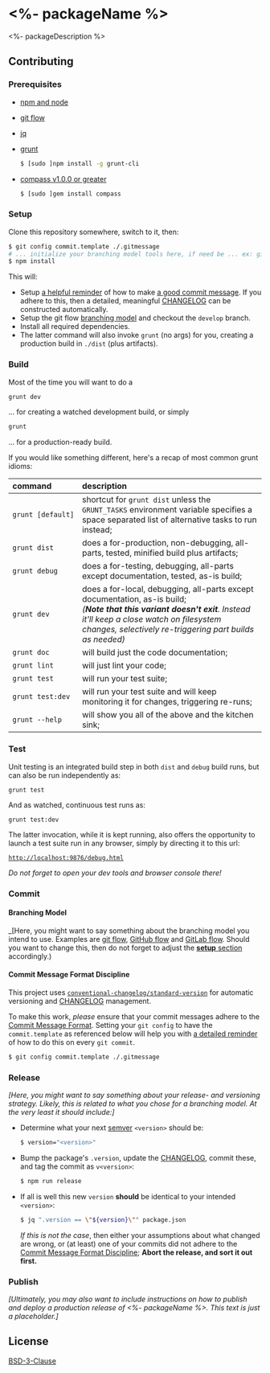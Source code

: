 # <%- packageName %>

<%- packageDescription %>


## Contributing

### Prerequisites

* [npm and node](https://nodejs.org/en/download/)
* [git flow](https://github.com/nvie/gitflow/wiki/Installation)
* [jq](https://stedolan.github.io/jq/download/)
* [grunt](http://gruntjs.com/getting-started#installing-the-cli)
  ```bash
  $ [sudo ]npm install -g grunt-cli
  ```

* [compass v1.0.0 or greater](http://thesassway.com/beginner/getting-started-with-sass-and-compass#install-sass-and-compass)
  ```bash
  $ [sudo ]gem install compass
  ```


### Setup

Clone this repository somewhere, switch to it, then:

```bash
$ git config commit.template ./.gitmessage
# ... initialize your branching model tools here, if need be ... ex: git flow init -d
$ npm install
```

This will:
  * Setup [a helpful reminder](.gitmessage) of how to make [a good commit message](#commit-message-format-discipline).  If you adhere to this, then a detailed,
    meaningful [CHANGELOG](CHANGELOG.md) can be constructed automatically.
  * Setup the git flow [branching model](#branching-model) and checkout the `develop` branch.
  * Install all required dependencies.
  * The latter command will also invoke `grunt` (no args) for you, creating a production build in `./dist` (plus artifacts).


### Build

Most of the time you will want to do a
```bash
grunt dev
```
... for creating a watched development build, or simply
```bash
grunt
```
... for a production-ready build.

If you would like something different, here's a recap of most common grunt idioms:

command           | description
:--               |:--
`grunt [default]` | shortcut for `grunt dist` unless the `GRUNT_TASKS` environment variable specifies a space separated list of alternative tasks to run instead;
`grunt dist`      | does a for-production, non-debugging, all-parts, tested, minified build plus artifacts;
`grunt debug`     | does a for-testing, debugging, all-parts except documentation, tested, as-is build;
`grunt dev`       | does a for-local, debugging, all-parts except documentation, as-is build; <br>_(**Note that this variant doesn't exit**. Instead it'll keep a close watch on filesystem changes, selectively re-triggering part builds as needed)_
`grunt doc`       | will build just the code documentation;
`grunt lint`      | will just lint your code;
`grunt test`      | will run your test suite;
`grunt test:dev`  | will run your test suite and will keep monitoring it for changes, triggering re-runs;
`grunt --help`    | will show you all of the above and the kitchen sink;


### Test

Unit testing is an integrated build step in both `dist` and `debug` build runs, but can also be run independently as:

```shell
grunt test
```

And as watched, continuous test runs as:

```shell
grunt test:dev
```

The latter invocation, while it is kept running, also offers the opportunity to launch a test suite run in any browser, simply by directing it to this url:

[`http://localhost:9876/debug.html`](http://localhost:9876/debug.html)

*Do not forget to open your dev tools and browser console there!*


### Commit

#### Branching Model

_\[Here, you might want to say something about the branching model you intend to use. Examples are [git flow](https://github.com/nvie/gitflow#readme), [GitHub flow](https://help.github.com/articles/what-is-a-good-git-workflow/) and [GitLab flow](http://docs.gitlab.com/ee/workflow/gitlab_flow.html). Should you want to change this, then do not forget to adjust the [**setup** section](#setup) accordingly.)


#### Commit Message Format Discipline

This project uses [`conventional-changelog/standard-version`](https://github.com/conventional-changelog/standard-version) for automatic versioning and
[CHANGELOG](CHANGELOG.md) management.

To make this work, *please* ensure that your commit messages adhere to the
[Commit Message Format](https://github.com/bcoe/conventional-changelog-standard/blob/master/convention.md#commit-message-format).  Setting your `git config` to
have the `commit.template` as referenced below will help you with [a detailed reminder](.gitmessage) of how to do this on every `git commit`.

```bash
$ git config commit.template ./.gitmessage
```


### Release

_\[Here, you might want to say something about your release- and versioning strategy. Likely, this is related to what you chose for a branching model. At the very least it should include:]_

* Determine what your next [semver](https://docs.npmjs.com/getting-started/semantic-versioning#semver-for-publishers) `<version>` should be:
  ```bash
  $ version="<version>"
  ```

* Bump the package's `.version`, update the [CHANGELOG](./CHANGELOG.md), commit these, and tag the commit as `v<version>`:
  ```bash
  $ npm run release
  ```

* If all is well this new `version` **should** be identical to your intended `<version>`:
  ```bash
  $ jq ".version == \"${version}\"" package.json
  ```

  *If this is not the case*, then either your assumptions about what changed are wrong, or (at least) one of your commits did not adhere to the
  [Commit Message Format Discipline](#commit-message-format-discipline); **Abort the release, and sort it out first.**


### Publish

_\[Ultimately, you may also want to include instructions on how to publish and deploy a production release of *<%- packageName %>*. This text is just a
placeholder.\]_


## License

[BSD-3-Clause](LICENSE)

